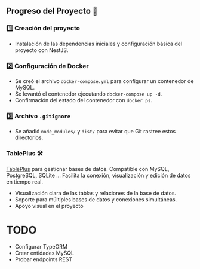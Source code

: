 ## Progreso del Proyecto 🚀

### 1️⃣ Creación del proyecto

- Instalación de las dependencias iniciales y configuración básica del proyecto con NestJS.

### 2️⃣ Configuración de Docker

- Se creó el archivo `docker-compose.yml` para configurar un contenedor de MySQL.
- Se levantó el contenedor ejecutando `docker-compose up -d`.
- Confirmación del estado del contenedor con `docker ps`.

### 3️⃣ Archivo `.gitignore`

- Se añadió `node_modules/` y `dist/` para evitar que Git rastree estos directorios.

### TablePlus 🛠️

[TablePlus](https://tableplus.com/) para gestionar bases de datos. Compatible con MySQL, PostgreSQL, SQLite ... Facilita la conexión, visualización y edición de datos en tiempo real.

- Visualización clara de las tablas y relaciones de la base de datos.
- Soporte para múltiples bases de datos y conexiones simultáneas.
- Apoyo visual en el proyecto

# TODO

- Configurar TypeORM
- Crear entidades MySQL
- Probar endpoints REST
